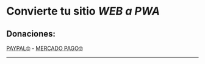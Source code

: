# Convierte tu sitio **_WEB a PWA_**

## Donaciones:

[PAYPAL🤓](https://paypal.me/mepm86) - [MERCADO PAGO🤓](https://mpago.la/2F75hNt)

---

